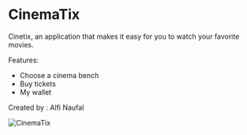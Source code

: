 # CinemaTix
Cinetix, an application that makes it easy for you to watch your favorite movies.

Features:

- Choose a cinema bench
- Buy tickets
- My wallet

Created by : Alfi Naufal

![CinemaTix](https://user-images.githubusercontent.com/50512682/97705774-32624280-1ae7-11eb-82ec-27b621b55187.gif)

